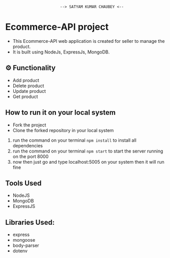                             --> SATYAM KUMAR CHAUBEY <--

# Ecommerce-API project

- This Ecommerce-API web application is created for seller to manage the product.
- It is built using NodeJs, ExpressJs, MongoDB.

## ⚙️ Functionality

- Add product
- Delete product 
- Update product 
- Get product

## How to run it on your local system

- Fork the project
- Clone the forked repository in your local system

1. run the command on your terminal `npm install` to install all dependencies
2. run the command on your terminal `npm start` to start the server running on the port 8000
3. now then just go and type localhost:5005 on your system then it will run fine

## Tools Used

- NodeJS
- MongoDB
- ExpressJS

## Libraries Used:

- express
- mongoose
- body-parser
- dotenv
